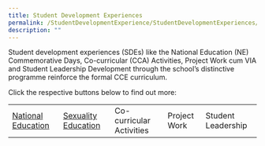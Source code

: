 ```yaml
---
title: Student Development Experiences
permalink: /StudentDevelopmentExperience/StudentDevelopmentExperiences/
description: ""
---
```

Student development experiences (SDEs) like the National Education (NE) Commemorative Days, Co-curricular (CCA) Activities, Project Work cum VIA and Student Leadership Development through the school’s distinctive programme reinforce the formal CCE curriculum.

Click the respective buttons below to find out more:



||||||
|-|-|-|-|-|
| [National Education](/StudentDevelopmentExperience/national-education/) | [Sexuality Education](/StudentDevelopmentExperience/sexuality-education/)| Co-curricular Activities | Project Work | Student Leadership |
